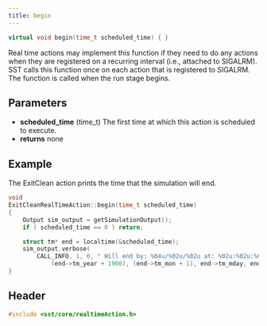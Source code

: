 ```yaml
---
title: begin
---
```


```cpp
virtual void begin(time_t scheduled_time) { }
```

Real time actions may implement this function if they need to do any actions when they are registered on a recurring interval (i.e., attached to SIGALRM).
SST calls this function once on each action that is registered to SIGALRM. The function is called when the run stage begins.

## Parameters
* **scheduled_time** (time_t) The first time at which this action is scheduled to execute.
* **returns** none


## Example

The ExitClean action prints the time that the simulation will end.
```cpp
void
ExitCleanRealTimeAction::begin(time_t scheduled_time)
{
    Output sim_output = getSimulationOutput();
    if ( scheduled_time == 0 ) return;

    struct tm* end = localtime(&scheduled_time);
    sim_output.verbose(
        CALL_INFO, 1, 0, " Will end by: %04u/%02u/%02u at: %02u:%02u:%02u\n",
            (end->tm_year + 1900), (end->tm_mon + 1), end->tm_mday, end->tm_hour, end->tm_min, end->tm_sec);
}
```

## Header
```cpp
#include <sst/core/realtimeAction.h>
```
